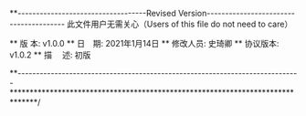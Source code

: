 **-----------------------------------Revised Version---------------------------------------
此文件用户无需关心（Users of this file do not need to care）



** 版  本: v1.0.0
** 日　期: 2021年1月14日
** 修改人员: 史琦卿
** 协议版本: v1.0.2
** 描　  述: 初版


**-----------------------------------------------------------------------------
******************************************************************************/